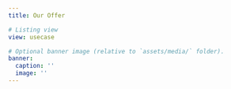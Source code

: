 ```yaml
---
title: Our Offer

# Listing view
view: usecase

# Optional banner image (relative to `assets/media/` folder).
banner:
  caption: ''
  image: ''
---
```

